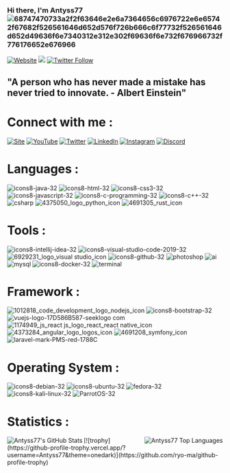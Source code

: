 ### Hi there, I'm Antyss77 ![68747470733a2f2f63646e2e6a7364656c6976722e6e65742f67682f526561646d652d576f726b666c6f77732f526561646d652d49636f6e7340312e312e302f69636f6e732f676966732f776176652e676966](https://user-images.githubusercontent.com/47704223/128958910-b987e56f-6d7a-4809-a58f-dfc491adc1d4.gif)


[![Website](https://img.shields.io/website?label=Antyss77&url=https%3A%2F%2Fwww.antyss77.com)](https://antyss77.com)
![](https://komarev.com/ghpvc/?username=Antyss77&color=blue)
[![Twitter Follow](https://img.shields.io/twitter/follow/_Antyss77?style=social)](https://twitter.com/_Antyss77)


## "A person who has never made a mistake has never tried to innovate. - Albert Einstein"


# Connect with me :
[![Site](https://user-images.githubusercontent.com/47704223/128959901-41abaf89-d071-4efe-b614-b7f0649abf15.png)](https://antyss77.com/)
[![YouTube](https://user-images.githubusercontent.com/47704223/128960250-9c59fa5a-fed3-408e-9c41-9ba73a1b7429.png)](https://youtube.com/Antyss77/)
[![Twitter](https://user-images.githubusercontent.com/47704223/128960314-01c884ff-3edc-4343-83e2-4f49939fb4d4.png)](https://twitter.com/_Antyss77)
[![LinkedIn](https://user-images.githubusercontent.com/47704223/128960384-84ef3083-23c0-4799-a53f-b26ea4b63b7c.png)](https://linkedin.com/)
[![Instagram](https://user-images.githubusercontent.com/47704223/128960467-978eb1d1-653d-4cab-bd51-f1aa7f4e80e0.png)](https://instagram.com/)
[![Discord](https://user-images.githubusercontent.com/47704223/128960503-17a16290-c2b6-43f9-a862-ddd1f077617e.png)](https://discord.com/users/277483794376818689)


# Languages :
![icons8-java-32](https://user-images.githubusercontent.com/47704223/128955344-d562d13c-704a-4b1a-a983-ac2ed65d99cb.png)
![icons8-html-32](https://user-images.githubusercontent.com/47704223/128955793-6042b7f2-0ceb-4747-869f-0f3b991ae960.png)
![icons8-css3-32](https://user-images.githubusercontent.com/47704223/128987319-c8d4a368-38c5-417a-98b9-71a8263b347f.png)
![icons8-javascript-32](https://user-images.githubusercontent.com/47704223/128956069-10ce583b-819f-4c96-909f-ca25334591f1.png)
![icons8-c-programming-32](https://user-images.githubusercontent.com/47704223/128956113-c062b078-4ea1-48d7-a509-09a7a096c418.png)
![icons8-c++-32](https://user-images.githubusercontent.com/47704223/128955948-1919cbaa-5087-4458-a81d-78f693cf0a56.png)
![csharp](https://user-images.githubusercontent.com/47704223/128956015-52c1c46a-7cfb-4c0f-b22d-b634fd1a87e2.png)
![4375050_logo_python_icon](https://user-images.githubusercontent.com/47704223/128957619-d4f7e829-a7ef-472d-952b-9c68e7aba373.png)
![4691305_rust_icon](https://user-images.githubusercontent.com/47704223/128957628-cb512815-9d7a-43aa-98ca-0c78e5929a6f.png)


# Tools :
![icons8-intellij-idea-32](https://user-images.githubusercontent.com/47704223/128955443-8e3479d9-2d2e-4bc0-b4e1-2f0a9c92af5f.png)
![icons8-visual-studio-code-2019-32](https://user-images.githubusercontent.com/47704223/128955444-fd94d629-6e79-43bc-bc61-aacbf89fa2af.png)
![6929231_logo_visual studio_icon](https://user-images.githubusercontent.com/47704223/128957790-a7ec0875-7409-41f0-b8c7-1ef90837a9e7.png)
![icons8-github-32](https://user-images.githubusercontent.com/47704223/128955441-6015276b-ac89-4b4f-8dc6-52216b4528dd.png)
![photoshop](https://user-images.githubusercontent.com/47704223/128955645-73a88973-85e5-4c08-afc7-5c68936995de.png)
![ai](https://user-images.githubusercontent.com/47704223/128956609-fd34ba10-d1f1-4240-b082-30dfe56c9eb5.png)
![mysql](https://user-images.githubusercontent.com/47704223/129098221-7a81d43b-b46a-4e30-8a29-1668caaf3a70.png)
![icons8-docker-32](https://user-images.githubusercontent.com/47704223/128957075-ca9c8b3a-25ce-4e9e-87b8-3998640e4823.png)
![terminal](https://user-images.githubusercontent.com/47704223/128956179-e08a367d-8b49-4a50-9b46-8d69909f92f7.png)


# Framework :
![1012818_code_development_logo_nodejs_icon](https://user-images.githubusercontent.com/47704223/128957371-05f94bce-e803-4930-9bad-1f711a3ed01d.png)
![icons8-bootstrap-32](https://user-images.githubusercontent.com/47704223/128956305-dab62a86-462c-4b76-90e9-d90d4f884fa3.png)
![vuejs-logo-17D586B587-seeklogo com](https://user-images.githubusercontent.com/47704223/128956362-28409d2a-3799-4c35-a397-3501e36515ac.png)
![1174949_js_react js_logo_react_react native_icon](https://user-images.githubusercontent.com/47704223/128957308-f6468bb7-bbfe-4007-be4a-282098f57d19.png)
![4373284_angular_logo_logos_icon](https://user-images.githubusercontent.com/47704223/128957339-7abe2f71-d81a-435b-ae48-2947ec2fccb3.png)
![4691208_symfony_icon](https://user-images.githubusercontent.com/47704223/128957482-d2d8d999-d099-4c4c-8be8-46ab7e3e576d.png)
![laravel-mark-PMS-red-1788C](https://user-images.githubusercontent.com/47704223/128957521-56d07b29-1041-4993-9b18-1fc20058f862.png)


# Operating System :
![icons8-debian-32](https://user-images.githubusercontent.com/47704223/129114893-81ce9e08-aa21-4ff4-8e9f-93f776f00618.png)
![icons8-ubuntu-32](https://user-images.githubusercontent.com/47704223/129114929-37471d60-a9e3-4e30-a52e-c0afd183754b.png)
![fedora-32](https://user-images.githubusercontent.com/47704223/129115110-f66e79fc-e96d-4f97-a475-91021b48c0fe.png)
![icons8-kali-linux-32](https://user-images.githubusercontent.com/47704223/129115207-70261c92-2fd4-4ea6-9b3e-cc72b316d33c.png)
![ParrotOS-32](https://user-images.githubusercontent.com/47704223/129115282-3690ea94-05b3-4de4-af81-57997a25bdd2.png)


# Statistics :
  <img align="left" alt="Antyss77's GitHub Stats" src="https://github-readme-stats-lake-one.vercel.app/api?username=Antyss77&show_icons=true&hide_border=true" />
  <img align="right" alt="Antyss77 Top Languages" src="https://github-readme-stats.vercel.app/api/top-langs/?username=Antyss77&langs_count=3)](https://github.com/anuraghazra/github-readme-stats"/>
  [![trophy](https://github-profile-trophy.vercel.app/?username=Antyss77&theme=onedark)](https://github.com/ryo-ma/github-profile-trophy)
